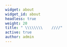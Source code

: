 ```yaml
---
widget: about
widget_id: about
headless: true
weight: 20
title: " \\\\\\\\    ////"
active: true
author: admin
---
```

